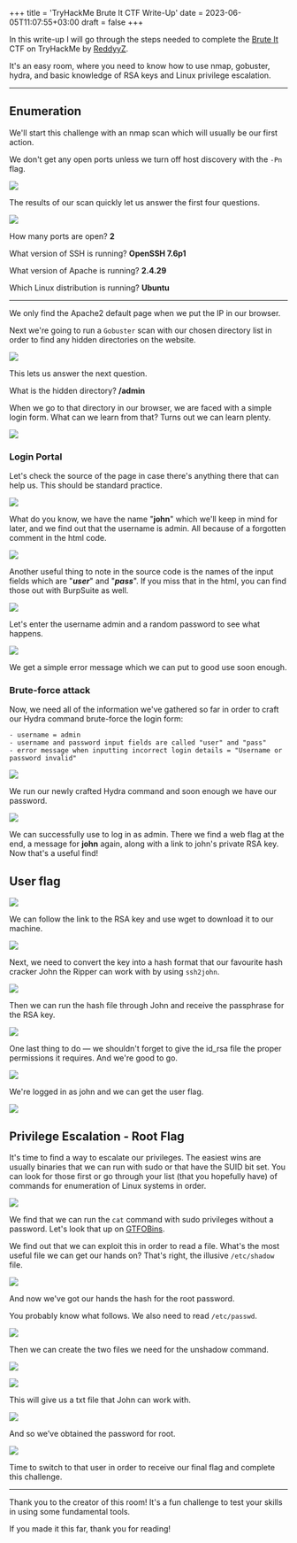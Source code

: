 +++
title = 'TryHackMe Brute It CTF Write-Up'
date = 2023-06-05T11:07:55+03:00
draft = false
+++

In this write-up I will go through the steps needed to complete the [Brute It](https://tryhackme.com/room/bruteit) CTF on TryHackMe by [ReddyyZ](https://tryhackme.com/p/ReddyyZ).

It's an easy room, where you need to know how to use nmap, gobuster, hydra, and basic knowledge of RSA keys and Linux privilege escalation.

---

## Enumeration

We'll start this challenge with an nmap scan which will usually be our first action.

We don't get any open ports unless we turn off host discovery with the `-Pn` flag.

![](1.png)

The results of our scan quickly let us answer the first four questions.

![](2.png)

How many ports are open? **2**

What version of SSH is running? **OpenSSH 7.6p1**

What version of Apache is running? **2.4.29**

Which Linux distribution is running? **Ubuntu**

---

We only find the Apache2 default page when we put the IP in our browser.

Next we're going to run a `Gobuster` scan with our chosen directory list in order to find any hidden directories on the website.

![](3.png)

This lets us answer the next question.

What is the hidden directory? **/admin**

When we go to that directory in our browser, we are faced with a simple login form. What can we learn from that? Turns out we can learn plenty.

![](4.png)

### Login Portal

Let's check the source of the page in case there's anything there that can help us. This should be standard practice.

![](5.png)

What do you know, we have the name "**john**" which we'll keep in mind for later, and we find out that the username is admin. All because of a forgotten comment in the html code.

![](5.1.png)

Another useful thing to note in the source code is the names of the input fields which are "***user***" and "***pass***". If you miss that in the html, you can find those out with BurpSuite as well.

![](7.png)

Let's enter the username admin and a random password to see what happens.

![](6.png)

We get a simple error message which we can put to good use soon enough.

### Brute-force attack

Now, we need all of the information we've gathered so far in order to craft our Hydra command brute-force the login form:

```
- username = admin
- username and password input fields are called "user" and "pass"
- error message when inputting incorrect login details = "Username or password invalid"
```

![](8.png)

We run our newly crafted Hydra command and soon enough we have our password.

![](9.png)

We can successfully use to log in as admin. There we find a web flag at the end, a message for **john** again, along with a link to john's private RSA key. Now that's a useful find!

## User flag

![](10.png)

We can follow the link to the RSA key and use wget to download it to our machine.

![](12.png)

Next, we need to convert the key into a hash format that our favourite hash cracker John the Ripper can work with by using `ssh2john`.

![](13.png)

Then we can run the hash file through John and receive the passphrase for the RSA key.

![](14.png)

One last thing to do — we shouldn't forget to give the id_rsa file the proper permissions it requires. And we're good to go.

![](15.png)

We're logged in as john and we can get the user flag.

![](16.png)

## Privilege Escalation - Root Flag

It's time to find a way to escalate our privileges. The easiest wins are usually binaries that we can run with sudo or that have the SUID bit set. You can look for those first or go through your list (that you hopefully have) of commands for enumeration of Linux systems in order.

![](17.png)

We find that we can run the `cat` command with sudo privileges without a password. Let's look that up on [GTFOBins](https://gtfobins.github.io/).

We find out that we can exploit this in order to read a file. What's the most useful file we can get our hands on? That's right, the illusive `/etc/shadow` file.

![](18.png)

And now we've got our hands the hash for the root password.

You probably know what follows. We also need to read `/etc/passwd`.

![](19.png)

Then we can create the two files we need for the unshadow command.

![](20.png)

![](21.png)

This will give us a txt file that John can work with.

![](22.png)

And so we’ve obtained the password for root.

![](23.png)

Time to switch to that user in order to receive our final flag and complete this challenge.

---

Thank you to the creator of this room! It's a fun challenge to test your skills in using some fundamental tools.

If you made it this far, thank you for reading!
